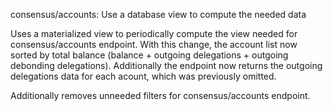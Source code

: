 consensus/accounts: Use a database view to compute the needed data

Uses a materialized view to periodically compute the view needed for
consensus/accounts endpoint. With this change, the account list now
sorted by total balance (balance + outgoing delegations +
outgoing debonding delegations). Additionally the endpoint now returns
the outgoing delegations data for each acount, which was previously
omitted.

Additionally removes unneeded filters for consensus/accounts endpoint.
